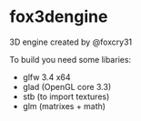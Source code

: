 # fox3dengine
 3D engine created by @foxcry31

To build you need some libaries:
* glfw 3.4 x64
* glad (OpenGL core 3.3)
* stb (to import textures)
* glm (matrixes + math)
